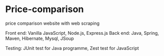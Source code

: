 # Price-comparison
price comparison website with web scraping

Front end: Vanilla JavaScript, Node.js, Express.js
Back end:  Java, Spring, Maven, Hibernate, Mysql, JSoup

Testing: JUnit test for Java programme, Zest test for JavaScript
